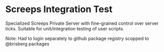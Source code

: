 # Screeps Integration Test
Specialized Screeps Private Server with fine-grained control over server ticks. Suitable for unit/integration testing of user scripts.


Note: Had to login separately to github package registry scopped to @brisberg packages
